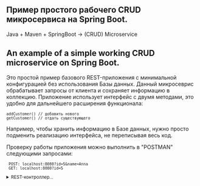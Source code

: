 ## Пример простого рабочего CRUD микросервиса на Spring Boot.

Java + Maven + SpringBoot -> (CRUD) Microservice

## An example of a simple working CRUD microservice on Spring Boot.

Это простой пример базового REST-приложения с минимальной конфигурацией без использования Базы данных.
Данный микросеврис обрабатывает запросы от клиента и сохраняет информацию в коллекцию.
Приложение использует интерфейс с двумя методами, это удобно для дальнейшего расширения функционала:

<small>

    addCustomer() // добавить нового
    getCustomer() // отдать существующего

</small>

Например, чтобы хранить информацию в Базе данных, нужно просто подменить реализацию интерфейса, не переписывая весь код.

Проверку работы приложения можно выполнить в "POSTMAN" следующими запросами: 

<small>

     POST: localhost:8080?id=5&name=Anna
     GET: localhost:8080?id=5
     
</small>

<small>

<details>

<summary>REST-контроллер...</summary>

<small>

>*Контроллер* обрабатывает запросы, которые приходят на определенный адрес.
>Для того чтобы сделать класс Контроллером, нужно помеить его аннотацией:
>```java 
>@Controller
>```
>В Spring`е есть функциональность для автоматической передачи объектов в формате JSON. 
>Для этого достаточно добавить следующую аннотацию:
>```java
>@ResponseBody
>```
>Но можно сделать еще проще и создать *REST-контроллер*, добавив только одну аннотацию, чтобы не писать две предыдущие.
>```java  
>@RestController
>```
>*REST-контроллер* обрабатывает запросы и автоматически мапит все данные в JSON.
>
>**ВАЖНО!!!**    
>Разница между *@Controller* и *@RestController* в том, что в *@RestController`е* есть обе аннотации *@Controller* и *@ResponseBody*.

</small>

</details>

</small>
